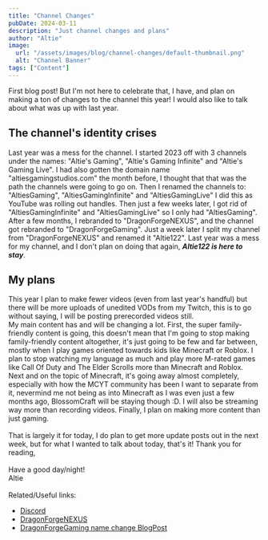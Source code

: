 ```yaml
---
title: "Channel Changes"
pubDate: 2024-03-11
description: "Just channel changes and plans"
author: "Altie"
image:
  url: "/assets/images/blog/channel-changes/default-thumbnail.png"
  alt: "Channel Banner"
tags: ["Content"]
---
```


First blog post! But I'm not here to celebrate that, I have, and plan on making a ton of changes to the channel this year! I would also like to talk about what was up with last year.

## The channel's identity crises

Last year was a mess for the channel. I started 2023 off with 3 channels under the names: "Altie's Gaming", "Altie's Gaming Infinite" and "Altie's Gaming Live". I had also gotten the domain name "altiesgamingstudios.com" the month before, I thought that that was the path the channels were going to go on. Then I renamed the channels to: "AltiesGaming", "AltiesGamingInfinite" and "AltiesGamingLive" I did this as YouTube was rolling out handles. Then just a few weeks later, I got rid of "AltiesGamingInfinite" and "AltiesGamingLive" so I only had "AltiesGaming". After a few months, I rebranded to "DragonForgeNEXUS", and the channel got rebranded to "DragonForgeGaming". Just a week later I split my channel from "DragonForgeNEXUS" and renamed it "Altie122". Last year was a mess for my channel, and I don't plan on doing that again, ***Altie122 is here to stay***.

## My plans

This year I plan to make fewer videos (even from last year's handful) but there will be more uploads of unedited VODs from my Twitch, this is to go without saying, I will be posting prerecorded videos still.\
My main content has and will be changing a lot. First, the super family-friendly content is going, this doesn't mean that I'm going to stop making family-friendly content altogether, it's just going to be few and far between, mostly when I play games oriented towards kids like Minecraft or Roblox. I plan to stop watching my language as much and play more M-rated games like Call Of Duty and The Elder Scrolls more than Minecraft and Roblox. Next and on the topic of Minecraft, it's going away almost completely, especially with how the MCYT community has been I want to separate from it, nevermind me not being as into Minecraft as I was even just a few months ago, BlossomCraft will be staying though :D. I will also be streaming way more than recording videos. Finally, I plan on making more content than just gaming.\
\
That is largely it for today, I do plan to get more update posts out in the next week, but for what I wanted to talk about today, that's it!
Thank you for reading,\
\
Have a good day/night!\
Altie\
\
Related/Useful links:

- [Discord](https://discord.gg/UmNRqRUpRe)
- [DragonForgeNEXUS](https://dragonforgenexus.xyz)
- [DragonForgeGaming name change BlogPost](https://dragonforgenexus.xyz/blog/posts/goodbye-dragonforgegaming-youtube-channel/)

